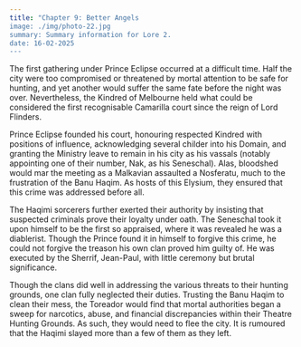 ```yaml
---
title: "Chapter 9: Better Angels
image: ./img/photo-22.jpg
summary: Summary information for Lore 2.
date: 16-02-2025
---
```


The first gathering under Prince Eclipse occurred at a difficult time. Half the city were too
compromised or threatened by mortal attention to be safe for hunting, and yet another would
suffer the same fate before the night was over. Nevertheless, the Kindred of Melbourne
held what could be considered the first recognisable Camarilla court since the reign of Lord
Flinders.

Prince Eclipse founded his court, honouring respected Kindred with positions of influence,
acknowledging several childer into his Domain, and granting the Ministry leave to remain
in his city as his vassals (notably appointing one of their number, Nak, as his Seneschal).
Alas, bloodshed would mar the meeting as a Malkavian assaulted a Nosferatu, much to the
frustration of the Banu Haqim. As hosts of this Elysium, they ensured that this crime was
addressed before all.

The Haqimi sorcerers further exerted their authority by insisting that suspected criminals prove
their loyalty under oath. The Seneschal took it upon himself to be the first so appraised, where
it was revealed he was a diablerist. Though the Prince found it in himself to forgive this crime,
he could not forgive the treason his own clan proved him guilty of. He was executed by the
Sherrif, Jean-Paul, with little ceremony but brutal significance.

Though the clans did well in addressing the various threats to their hunting grounds, one clan
fully neglected their duties. Trusting the Banu Haqim to clean their mess, the Toreador would
find that mortal authorities began a sweep for narcotics, abuse, and financial discrepancies
within their Theatre Hunting Grounds. As such, they would need to flee the city.
It is rumoured that the Haqimi slayed more than a few of them as they left.